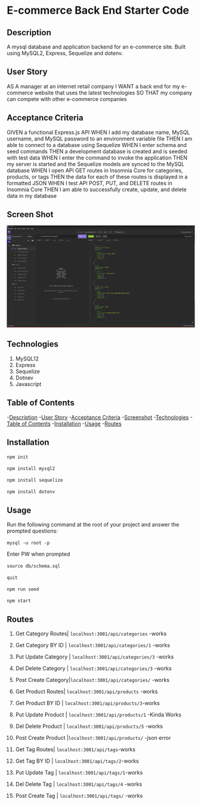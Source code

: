# E-commerce Back End Starter Code

## Description 
A mysql database and application backend for an e-commerce site. 
Built using MySQL2, Express, Sequelize and dotenv.

## User Story 

AS A manager at an internet retail company
I WANT a back end for my e-commerce website that uses the latest technologies
SO THAT my company can compete with other e-commerce companies

## Acceptance Criteria

GIVEN a functional Express.js API
WHEN I add my database name, MySQL username, and MySQL password to an environment variable file
THEN I am able to connect to a database using Sequelize
WHEN I enter schema and seed commands
THEN a development database is created and is seeded with test data
WHEN I enter the command to invoke the application
THEN my server is started and the Sequelize models are synced to the MySQL database
WHEN I open API GET routes in Insomnia Core for categories, products, or tags
THEN the data for each of these routes is displayed in a formatted JSON
WHEN I test API POST, PUT, and DELETE routes in Insomnia Core
THEN I am able to successfully create, update, and delete data in my database

## Screen Shot

![ScreenShot](<Develop/screenshots/Screenshot 2023-07-01 125417.png>)

## Technologies 

1. MySQL12
2. Express
3. Sequelize 
4. Dotnev 
5. Javascript 

## Table of Contents

-[Description](#description)
-[User Story](#User-Story)
-[Acceptance Criteria](#Acceptance-Criteria) 
-[Screenshot](#ScreenShot)
-[Technologies](#technologies) 
-[Table of Contents](#table-of-contents) 
-[Installation](#installation)
-[Usage](#usage)
-[Routes](#routes)

## Installation  
  
`npm init`

`npm install mysql2`

`npm install sequelize`

`npm install dotenv`
  
## Usage
  
Run the following command at the root of your project and answer the prompted questions:

`mysql -u root -p`

Enter PW when prompted

`source db/schema.sql`

`quit`

`npm run seed`
  
`npm start`

## Routes 

1. Get Category Routes| `localhost:3001/api/categories` -works
2. Get Category BY ID | `localhost:3001/api/categories/1` -works 
3. Put Update Category | `localhost:3001/api/categories/3` -works
4. Del Delete Category | `localhost:3001/api/categories/3` -works
5. Post Create Category|`localhost:3001/api/categories/` -works

1. Get Product Routes| `localhost:3001/api/products` -works
2. Get Product BY ID | `localhost:3001/api/products/3`-works
3. Put Update Product | `localhost:3001/api/products/1` -Kinda Works
4. Del Delete Product | `localhost:3001/api/products/5` -works 
5. Post Create Product |`localhost:3001/api/products/` -json error

1. Get Tag Routes| `localhost:3001/api/tags`-works
2. Get Tag BY ID | `localhost:3001/api/tags/2`-works
3. Put Update Tag | `localhost:3001/api/tags/1`-works
4. Del Delete Tag | `localhost:3001/api/tags/4` -works
5. Post Create Tag | `localhost:3001/api/tags/` -works